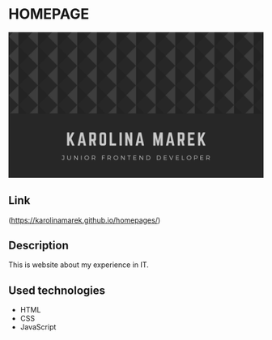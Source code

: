 # HOMEPAGE

![Banner](./images/KarolinaMarek.png)

## Link

(https://karolinamarek.github.io/homepages/)

## Description
This is website about my experience in IT.

## Used technologies 

- HTML
- CSS
- JavaScript